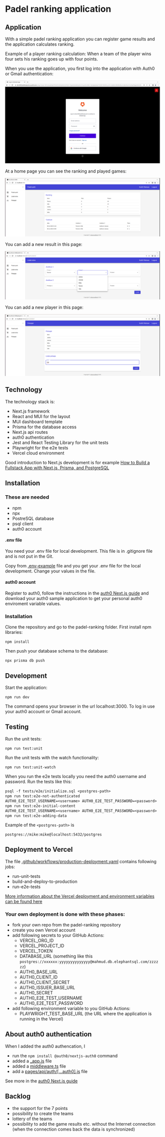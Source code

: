 # Padel ranking application

## Application

With a simple padel ranking application you can register game results and the application calculates ranking. 

Example of a player ranking calculation: When a team of the player wins four sets his ranking goes up with four points.

When you use the application, you first log into the application with Auth0 or Gmail authentication:

![Log in](doc/login.png)

At a home page you can see the ranking and played games:

![Home page](doc/padel-games.png)

You can add a new result in this page:

![Add new result](doc/add-result.png)

You can add a new player in this page:

![Add new player](doc/players.png)

## Technology

The technology stack is:

- Next.js framework
- React and MUI for the layout
- MUI dashboard template
- Prisma for the database access
- Next.js api routes
- auth0 authentication
- Jest and React Testing Library for the unit tests
- Playwright for the e2e tests
- Vercel cloud environment

Good introduction to Next.js development is for example [How to Build a Fullstack App with Next.js, Prisma, and PostgreSQL](https://vercel.com/guides/nextjs-prisma-postgres)

## Installation

### These are needed

- npm
- npx
- PostreSQL database
- psql client
- auth0 account

#### .env file

You need your .env file for local development. This file is in .gitignore file and is not put in the Git.

Copy from [.env-example](.env-example) file and you get your .env file for the local development. Change your values in the file.

#### auth0 account

Register to auth0, follow the instructions in the [auth0 Next.js guide](https://auth0.com/docs/quickstart/webapp/nextjs/01-login) and download your auth0 sample application to get your personal auth0 enviroment variable values.

### Installation

Clone the repository and go to the padel-ranking folder. First install npm libraries:

```
npm install
```

Then push your database schema to the database:

```
npx prisma db push
```

## Development

Start the application:

```
npm run dev
```

The command opens your browser in the url localhost:3000. To log in use your auth0 account or Gmail account. 

## Testing

Run the unit tests:

```
npm run test:unit
```

Run the unit tests with the watch functionality:

```
npm run test:unit-watch
```

When you run the e2e tests locally you need the auth0 username and password. Run the tests like this:

```
psql -f tests/e2e/initialize.sql <postgres-path>
npm run test:e2e-not-authenticated
AUTH0_E2E_TEST_USERNAME=<username> AUTH0_E2E_TEST_PASSWORD=<password> npm run test:e2e-initial-content
AUTH0_E2E_TEST_USERNAME=<username> AUTH0_E2E_TEST_PASSWORD=<password> npm run test:e2e-adding-data
```

Example of the `<postgres-path>` is

```
postgres://mike:mike@localhost:5432/postgres
```

## Deployment to Vercel

The file [.github/workflows/production-deployment.yaml](.github/workflows/production-deployment.yaml) contains following jobs:

- run-unit-tests
- build-and-deploy-to-production
- run-e2e-tests

[More information about the Vercel deployment and environment variables can be found here](https://vercel.com/guides/how-can-i-use-github-actions-with-vercel)

### Your own deployment is done with these phases:

- fork your own repo from the padel-ranking repository
- create you own Vercel account
- add following secrets to your GitHub Actions:
  - VERCEL_ORG_ID
  - VERCEL_PROJECT_ID
  - VERCEL_TOKEN
  - DATABASE_URL (something like this `postgres://xxxxxx:yyyyyyyyyyyyyy@mahmud.db.elephantsql.com/zzzzzz`)
  - AUTH0_BASE_URL
  - AUTH0_CLIENT_ID
  - AUTH0_CLIENT_SECRET
  - AUTH0_ISSUER_BASE_URL
  - AUTH0_SECRET
  - AUTH0_E2E_TEST_USERNAME
  - AUTH0_E2E_TEST_PASSWORD 
- add following environment variable to you GitHub Actions:
  - PLAYWRIGHT_TEST_BASE_URL (the URL where the application is running in the Vercel)

## About auth0 authentication

When I added the auth0 authencation, I

- run the `npm install @auth0/nextjs-auth0` command
- added a [_app.js](_app.js) file
- added a [middleware.ts](middleware.ts) file
- add a [pages/api/auth/[...auth0].js](pages/api/auth/[...auth0].js) file

See more in the [auth0 Next.js guide](https://auth0.com/docs/quickstart/webapp/nextjs/01-login)

## Backlog
 
 - the support for the 7 points
 - possibility to create the teams
 - lottery of the teams
 - possibility to add the game results etc. without the Internet connection (when the connection comes back the data is synchronized)


